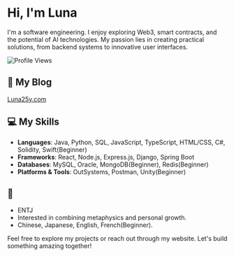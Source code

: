 # Hi, I'm Luna

I'm a software engineering. 
I enjoy exploring Web3, smart contracts, and the potential of AI technologies. 
My passion lies in creating practical solutions, from backend systems to innovative user interfaces.

![Profile Views](https://komarev.com/ghpvc/?username=luna25y&color=brightgreen)



## 📄 My Blog
[Luna25y.com](https://luna25y.com)


## 💻 My Skills
- **Languages**: Java, Python, SQL, JavaScript, TypeScript, HTML/CSS, C#, Solidity, Swift(Beginner)
- **Frameworks**: React, Node.js, Express.js, Django, Spring Boot
- **Databases**: MySQL, Oracle, MongoDB(Beginner), Redis(Beginner)
- **Platforms & Tools**: OutSystems, Postman, Unity(Beginner)


## 🌟
- ENTJ 
- Interested in combining metaphysics and personal growth.
- Chinese, Japanese, English, French(Beginner).



Feel free to explore my projects or reach out through my website. Let's build something amazing together!

